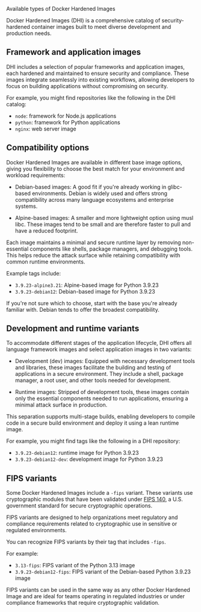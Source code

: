 Available types of Docker Hardened Images


Docker Hardened Images (DHI) is a comprehensive catalog of
security-hardened container images built to meet diverse
development and production needs.

## Framework and application images

DHI includes a selection of popular frameworks and application images, each
hardened and maintained to ensure security and compliance. These images
integrate seamlessly into existing workflows, allowing developers to focus on
building applications without compromising on security.

For example, you might find repositories like the following in the DHI catalog:

- `node`: framework for Node.js applications
- `python`: framework for Python applications
- `nginx`: web server image

## Compatibility options

Docker Hardened Images are available in different base image options, giving you
flexibility to choose the best match for your environment and workload
requirements:

- Debian-based images: A good fit if you're already working in glibc-based
  environments. Debian is widely used and offers strong compatibility across
  many language ecosystems and enterprise systems.

- Alpine-based images: A smaller and more lightweight option using musl libc.
  These images tend to be small and are therefore faster to pull and have a
  reduced footprint.

Each image maintains a minimal and secure runtime layer by removing
non-essential components like shells, package managers, and debugging tools.
This helps reduce the attack surface while retaining compatibility with common
runtime environments.

Example tags include:

- `3.9.23-alpine3.21`: Alpine-based image for Python 3.9.23
- `3.9.23-debian12`: Debian-based image for Python 3.9.23

If you're not sure which to choose, start with the base you're already familiar
with. Debian tends to offer the broadest compatibility.

## Development and runtime variants

To accommodate different stages of the application lifecycle, DHI offers all
language framework images and select application images in two variants:

- Development (dev) images: Equipped with necessary development tools and
libraries, these images facilitate the building and testing of applications in a
secure environment. They include a shell, package manager, a root user, and
other tools needed for development.

- Runtime images: Stripped of development tools, these images contain only the
essential components needed to run applications, ensuring a minimal attack
surface in production.

This separation supports multi-stage builds, enabling developers to compile code
in a secure build environment and deploy it using a lean runtime image.

For example, you might find tags like the following in a DHI repository:

- `3.9.23-debian12`: runtime image for Python 3.9.23
- `3.9.23-debian12-dev`: development image for Python 3.9.23

## FIPS variants

Some Docker Hardened Images include a `-fips` variant. These variants use
cryptographic modules that have been validated under [FIPS
140](../core-concepts/fips.md), a U.S. government standard for secure
cryptographic operations.

FIPS variants are designed to help organizations meet regulatory and compliance
requirements related to cryptographic use in sensitive or regulated
environments.

You can recognize FIPS variants by their tag that includes `-fips`.

For example:
- `3.13-fips`: FIPS variant of the Python 3.13 image
- `3.9.23-debian12-fips`: FIPS variant of the Debian-based Python 3.9.23 image

FIPS variants can be used in the same way as any other Docker Hardened Image and
are ideal for teams operating in regulated industries or under compliance
frameworks that require cryptographic validation.
